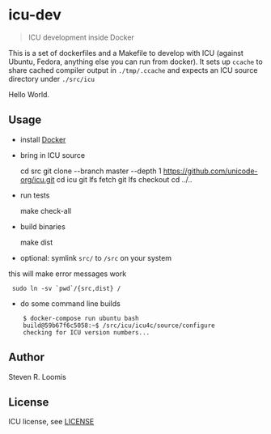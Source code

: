 # icu-dev

> ICU development inside Docker

This is a set of dockerfiles and a Makefile to develop with ICU (against Ubuntu, Fedora, anything else you can run from docker).
It sets up `ccache` to share cached compiler output in `./tmp/.ccache` and expects an ICU source directory under `./src/icu`

Hello World.


## Usage

- install [Docker](http://docker.io)
- bring in ICU source

     cd src
     git clone --branch master --depth 1 https://github.com/unicode-org/icu.git
     cd icu
     git lfs fetch
     git lfs checkout
     cd ../..

- run tests

     make check-all

- build binaries

     make dist

- optional: symlink `src/` to `/src` on your system

this will make error messages work

     sudo ln -sv `pwd`/{src,dist} /

- do some command line builds

```
    $ docker-compose run ubuntu bash
    build@59b67f6c5058:~$ /src/icu/icu4c/source/configure
    checking for ICU version numbers...
```

## Author

Steven R. Loomis

## License

ICU license, see [LICENSE](LICENSE)
